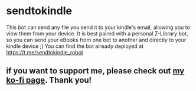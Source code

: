 # sendtokindle

This bot can send any file you send it to your kindle's email, allowing you to view them from your device.
It is best paired with a personal Z-Library bot, so you can send your eBooks from one bot to another and directly to your kindle device ;)
You can find the bot already deployed at https://t.me/sendtokindle_robot

## if you want to support me, please check out [my ko-fi page](https://ko-fi.com/gabrielsparkes). Thank you!

